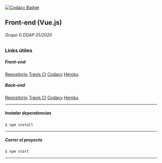 [![Codacy Badge](https://api.codacy.com/project/badge/Grade/5922b1dc401b495b9174f5991f978214)](https://app.codacy.com/manual/juanmanuelbaez1994/ddap-012020-grupo-g-fe?utm_source=github.com&utm_medium=referral&utm_content=h3adHunter/ddap-012020-grupo-g-fe&utm_campaign=Badge_Grade_Dashboard)

## Front-end (Vue.js)

###### Grupo G DDAP 01/2020

### Links útiles
##### Front-end
[Repositorio](https://github.com/h3adHunter/ddap-012020-grupo-g-fe)
[Travis CI](https://travis-ci.org/github/h3adHunter/ddap-012020-grupo-g-fe)
[Codacy](https://app.codacy.com/manual/juanmanuelbaez1994/ddap-012020-grupo-g-fe/dashboard)
[Heroku](https://abastify-fe.herokuapp.com)
##### Back-end
[Repositorio](https://github.com/h3adHunter/ddap-012020-grupo-g-be)
[Travis CI](https://travis-ci.org/github/h3adHunter/ddap-012020-grupo-g-be)
[Codacy](https://app.codacy.com/manual/juanmanuelbaez1994/ddap-012020-grupo-g-be/dashboard)
[Heroku](https://abastify-be.herokuapp.com)


---
##### Instalar dependencias

```
$ npm install
```
---
##### Correr el proyecto

```
$ npm start
```
---